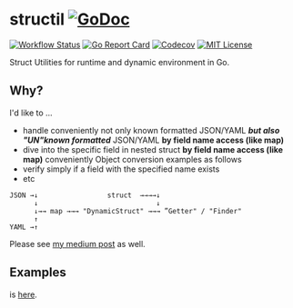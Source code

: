 structil  [![GoDoc](https://godoc.org/github.com/goldeneggg/structil?status.png)](https://pkg.go.dev/github.com/goldeneggg/structil?tab=doc)
==========

[![Workflow Status](https://github.com/goldeneggg/structil/workflows/CI/badge.svg)](https://github.com/goldeneggg/structil/actions)
[![Go Report Card](https://goreportcard.com/badge/github.com/goldeneggg/structil)](https://goreportcard.com/report/github.com/goldeneggg/structil)
[![Codecov](https://codecov.io/github/goldeneggg/structil/coverage.svg?branch=master)](https://codecov.io/github/goldeneggg/structil?branch=master)
[![MIT License](http://img.shields.io/badge/license-MIT-lightgrey.svg)](https://github.com/goldeneggg/structil/blob/master/LICENSE)

Struct Utilities for runtime and dynamic environment in Go.


## Why?

I'd like to ...

- handle conveniently not only known formatted JSON/YAML ___but also "UN"known formatted___ JSON/YAML __by field name access (like map)__
- dive into the specific field in nested struct __by field name access (like map)__ conveniently
Object conversion examples as follows
- verify simply if a field with the specified name exists
- etc

```
JSON →↓                 struct  →→→→↓
      ↓                             ↓
      ↓→→ map →→→ "DynamicStruct" →→→ ”Getter" / "Finder"
      ↑
YAML →↑
```

Please see [my medium post](https://medium.com/@s0k0mata/dynamic-and-runtime-struct-utilities-in-go-go-golang-reflection-25c154335185) as well.

## Examples
is [here](/examples).
